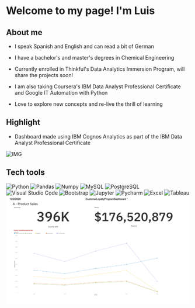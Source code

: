 # Welcome to my page! I'm Luis

## About me

- I speak Spanish and English and can read a bit of German

- I have a bachelor's and master's degrees in Chemical Engineering

- Currently enrolled in Thinkful's Data Analytics Immersion Program, will share the projects soon!

- I am also taking Coursera's IBM Data Analyst Professional Certificate and Google IT Automation with Python

- Love to explore new concepts and re-live the thrill of learning

## Highlight

- Dashboard made using IBM Cognos Analytics as part of the IBM Data Analyst Professional Certificate

![IMG](cognos_dashboard.png)

## Tech tools

![Python](https://img.shields.io/badge/-Python-333333?style=flat&logo=python)
![Pandas](https://img.shields.io/badge/-Pandas-333333?style=flat&logo=Pandas&logoColor=007ACC)
![Numpy](https://img.shields.io/badge/-Numpy-333333?style=flat&logo=Numpy&logoColor=007ACC)
![MySQL](https://img.shields.io/badge/-MySQL-333333?style=flat&logo=mysql)
![PostgreSQL](https://img.shields.io/badge/-PostgreSQL-333333?style=flat&logo=PostgreSQL&logoColor=007ACC)
![Visual Studio Code](https://img.shields.io/badge/-Visual%20Studio%20Code-333333?style=flat&logo=visual-studio-code&logoColor=007ACC)
![Bootstrap](https://img.shields.io/badge/-Bootstrap-333333?style=flat&logo=Bootstrap&logoColor=007ACC)
![Jupyter](https://img.shields.io/badge/-Jupyter-333333?style=flat&logo=Jupyter&logoColor=007ACC)
![Pycharm](https://img.shields.io/badge/-Pycharm-333333?style=flat&logo=Pycharm&logoColor=007ACC)
![Excel](https://img.shields.io/badge/-Excel-333333?style=flat&logo=Microsoft-Excel&logoColor=007ACC)
![Tableau](https://img.shields.io/badge/-Tableau-333333?style=flat&logo=Tableau)
![IMG](/img/cognos_dashboard.png)
